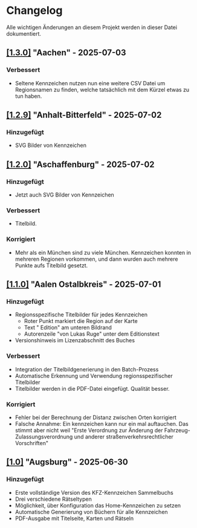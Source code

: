 # Changelog

Alle wichtigen Änderungen an diesem Projekt werden in dieser Datei dokumentiert.

## [[1.3.0]](https://github.com/TVLuke/kennzeichen_buch/releases/tag/1.3.0) "Aachen" - 2025-07-03

### Verbessert
- Seltene Kennzeichen nutzen nun eine weitere CSV Datei um Regionsnamen zu finden, welche tatsächlich mit dem Kürzel etwas zu tun haben.

## [[1.2.9]](https://github.com/TVLuke/kennzeichen_buch/releases/tag/1.2.9) "Anhalt-Bitterfeld" - 2025-07-02

### Hinzugefügt
- SVG Bilder von Kennzeichen

## [[1.2.0]](https://github.com/TVLuke/kennzeichen_buch/releases/tag/1.2.0) "Aschaffenburg" - 2025-07-02

### Hinzugefügt
- Jetzt auch SVG Bilder von Kennzeichen

### Verbessert
- Titelbild.

### Korrigiert
- Mehr als ein München sind zu viele München. Kennzeichen konnten in mehreren Regionen vorkommen, und dann wurden auch mehrere Punkte aufs Titelbild gesetzt.

## [[1.1.0]](https://github.com/TVLuke/kennzeichen_buch/releases/tag/1.1.0) "Aalen Ostalbkreis" - 2025-07-01

### Hinzugefügt
- Regionsspezifische Titelbilder für jedes Kennzeichen
  - Roter Punkt markiert die Region auf der Karte
  - Text "<Region> Edition" am unteren Bildrand
  - Autorenzeile "von Lukas Ruge" unter dem Editionstext
- Versionshinweis im Lizenzabschnitt des Buches

### Verbessert
- Integration der Titelbildgenerierung in den Batch-Prozess
- Automatische Erkennung und Verwendung regionsspezifischer Titelbilder
- Titelbilder werden in die PDF-Datei eingefügt. Qualität besser.

### Korrigiert
- Fehler bei der Berechnung der Distanz zwischen Orten korrigiert
- Falsche Annahme: Ein kennzeichen kann nur ein mal auftauchen. Das stimmt aber nicht weil "Erste Verordnung zur Änderung der Fahrzeug-Zulassungsverordnung und anderer straßenverkehrsrechtlicher Vorschriften"

## [[1.0]](https://github.com/TVLuke/kennzeichen_buch/releases/tag/1.0) "Augsburg" - 2025-06-30

### Hinzugefügt
- Erste vollständige Version des KFZ-Kennzeichen Sammelbuchs
- Drei verschiedene Rätseltypen
- Möglichkeit, über Konfiguration das Home-Kennzeichen zu setzen
- Automatische Generierung von Büchern für alle Kennzeichen
- PDF-Ausgabe mit Titelseite, Karten und Rätseln
